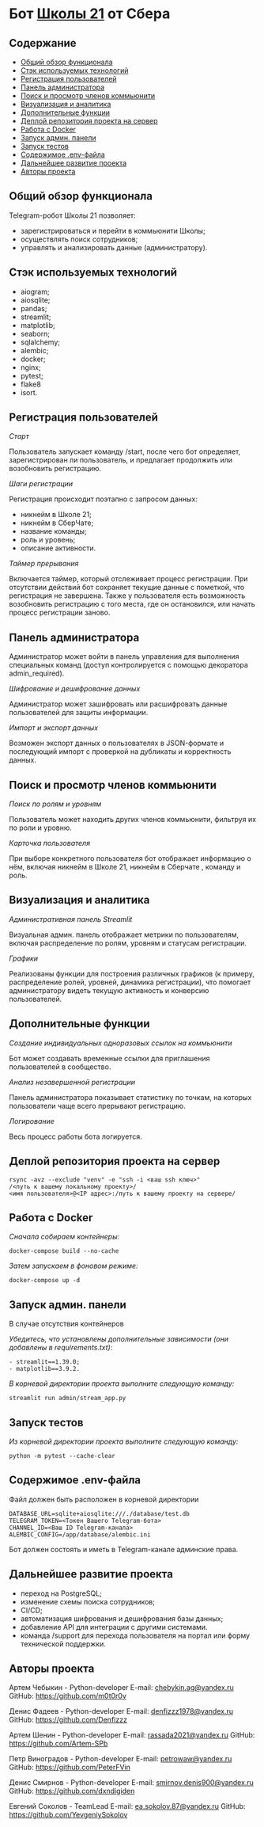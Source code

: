 # Бот [Школы 21](https://21-school.ru/) от Сбера


## Содержание
- [Общий обзор функционала](#общий-обзор-функционала)
- [Стэк используемых технологий](#стэк-используемых-технологий)
- [Регистрация пользователей](#регистрация-пользователей)
- [Панель администратора](#панель-администратора)
- [Поиск и просмотр членов коммьюнити](#поиск-и-просмотр-членов-коммьюнити)
- [Визуализация и аналитика](#визуализация-и-аналитика)
- [Дополнительные функции](#дополнительные-функции)
- [Деплой репозитория проекта на сервер](#деплой-репозитория-проекта-на-сервер)
- [Работа с Docker](#работа-с-docker)
- [Запуск админ. панели](#запуск-админ-панели)
- [Запуск тестов](#запуск-тестов)
- [Содержимое .env-файла](#содержимое-env-файла)
- [Дальнейшее развитие проекта](#дальнейшее-развитие-проекта)
- [Авторы проекта](#авторы-проекта)

## Общий обзор функционала
Telegram-робот Школы 21 позволяет:
- зарегистрироваться и перейти в коммьюнити Школы;
- осуществлять поиск сотрудников;
- управлять и анализировать данные (администратору).

## Стэк используемых технологий
- aiogram;
- aiosqlite;
- pandas;
- streamlit;
- matplotlib;
- seaborn;
- sqlalchemy;
- alembic;
- docker;
- nginx;
- pytest;
- flake8
- isort.

## Регистрация пользователей
*Старт*

Пользователь запускает команду /start, после чего бот определяет, зарегистрирован ли пользователь, и предлагает продолжить или возобновить регистрацию.

*Шаги регистрации*

Регистрация происходит поэтапно с запросом данных:
- никнейм в Школе 21;
- никнейм в СберЧате;
- название команды;
- роль и уровень;
- описание активности.

*Таймер прерывания*

Включается таймер, который отслеживает процесс регистрации. 
При отсутствии действий бот сохраняет текущие данные с пометкой, что регистрация не завершена.
Также у пользователя есть возможность возобновить регистрацию с того места, где он остановился, или начать процесс регистрации заново.

## Панель администратора
Администратор может войти в панель управления для выполнения специальных команд 
(доступ контролируется с помощью декоратора admin_required).

*Шифрование и дешифрование данных*

Администратор может зашифровать или расшифровать данные пользователей для защиты информации.

*Импорт и экспорт данных*

Возможен экспорт данных о пользователях в JSON-формате и последующий импорт с проверкой на дубликаты и корректность данных.

## Поиск и просмотр членов коммьюнити

*Поиск по ролям и уровням*

Пользователь может находить других членов коммьюнити, фильтруя их по роли и уровню.

*Карточка пользователя*

При выборе конкретного пользователя бот отображает информацию о нём, 
включая никнейм в Школе 21, никнейм в Сберчате , команду и роль.

## Визуализация и аналитика
*Административная панель Streamlit*

Визуальная админ. панель отображает метрики по пользователям, включая распределение по ролям, уровням и статусам регистрации.

*Графики*

Реализованы функции для построения различных графиков (к примеру, распределение ролей, уровней, динамика регистрации), что помогает администратору видеть текущую активность и конверсию пользователей.

## Дополнительные функции
*Создание индивидуальных одноразовых ссылок на коммьюнити*

Бот может создавать временные ссылки для приглашения пользователей в сообщество.

*Анализ незавершенной регистрации*

Панель администратора показывает статистику по точкам, на которых пользователи чаще всего прерывают регистрацию.

*Логирование*

Весь процесс работы бота логируется.

## Деплой репозитория проекта на сервер
```
rsync -avz --exclude "venv" -e "ssh -i <ваш ssh ключ>" 
/<путь к вашему локальному проекту>/
<имя пользователя>@<IP адрес>:/путь к вашему проекту на сервере/
```

## Работа с Docker
*Сначала собираем контейнеры:*
```
docker-compose build --no-cache
```

*Затем запускаем в фоновом режиме:*
```
docker-compose up -d
```

## Запуск админ. панели
В случае отсутствия контейнеров

*Убедитесь, что установлены дополнительные зависимости (они добавлены в requirements.txt):*
```
- streamlit==1.39.0;
- matplotlib==3.9.2.
```
*В корневой директории проекта выполните следующую команду:*
```
streamlit run admin/stream_app.py
```

## Запуск тестов
*Из корневой директории проекта выполните следующую команду:* 
```
python -m pytest --cache-clear
```

## Содержимое .env-файла
Файл должен быть расположен в корневой директории
```
DATABASE_URL=sqlite+aiosqlite:///./database/test.db
TELEGRAM_TOKEN=<Токен Вашего Telegram-бота>
CHANNEL_ID=<Ваш ID Telegram-канала>
ALEMBIC_CONFIG=/app/database/alembic.ini
```
Бот должен состоять и иметь в Telegram-канале админские права. 

## Дальнейшее развитие проекта
- переход на PostgreSQL;
- изменение схемы поиска сотрудников;
- CI/CD;
- автоматизация шифрования и дешифрования базы данных;
- добавление API для интеграции с другими системами.
- команда /support для перехода пользователя на портал или форму технической поддержки.

## Авторы проекта
Артем Чебыкин - Python-developer
E-mail: chebykin.ag@yandex.ru
GitHub: https://github.com/m0t0r0v

Денис Фадеев - Python-developer
E-mail: denfizzz1978@yandex.ru
GitHub: https://github.com/Denfizzz

Артем Шенин - Python-developer
E-mail: rassada2021@yandex.ru
GitHub: https://github.com/Artem-SPb

Петр Виноградов - Python-developer
E-mail: petrowaw@yandex.ru
GitHub: https://github.com/PeterFVin

Денис Смирнов - Python-developer
E-mail: smirnov.denis900@yandex.ru
GitHub: https://github.com/dxndigiden

Евгений Соколов - TeamLead
E-mail: ea.sokolov.87@yandex.ru
GitHub: https://github.com/YevgeniySokolov
